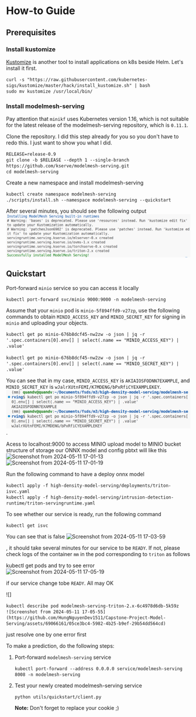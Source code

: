 # How-to Guide

## Prerequisites

### Install kustomize
[Kustomize](https://kubectl.docs.kubernetes.io/) is another tool to install applications on k8s beside Helm. Let's install it first.

```shell
curl -s "https://raw.githubusercontent.com/kubernetes-sigs/kustomize/master/hack/install_kustomize.sh" | bash
sudo mv kustomize /usr/local/bin/
```

### Install modelmesh-serving

Pay attention that `minikf` uses Kubernetes version 1.16, which is not suitable for the latest release of the modelmesh-serving repository, which is `0.11.1`.

Clone the repository. I did this step already for you so you don't have to redo this. I just want to show you what I did.
```shell
RELEASE=release-0.9
git clone -b $RELEASE --depth 1 --single-branch https://github.com/kserve/modelmesh-serving.git
cd modelmesh-serving
```

Create a new namespace and install modelmesh-serving
```shell
kubectl create namespace modelmesh-serving
./scripts/install.sh --namespace modelmesh-serving --quickstart

```

After several minutes, you should see the following output
![modelmesh-serving](./images/modelmesh-serving-installation.png)

## Quickstart

Port-forward `minio` service so you can access it locally
```shell
kubectl port-forward svc/minio 9000:9000 -n modelmesh-serving
```

Assume that your `minio` pod is `minio-5f894ffd9-v27zp`, use the following commands to obtain `MINIO_ACCESS_KEY` and `MINIO_SECRET_KEY` for signing in `minio` and uploading your objects.

```shell
kubectl get po minio-676b8dcf45-nw2zw -o json | jq -r '.spec.containers[0].env[] | select(.name == "MINIO_ACCESS_KEY") | .value'

kubectl get po minio-676b8dcf45-nw2zw -o json | jq -r '.spec.containers[0].env[] | select(.name == "MINIO_SECRET_KEY") | .value'
```

You can see that in my case, `MINIO_ACCESS_KEY` is `AKIAIOSFODNN7EXAMPLE`, and `MINIO_SECRET_KEY` is `wJalrXUtnFEMI/K7MDENG/bPxRfiCYEXAMPLEKEY`.
![minio-credentials](./images/minio-credentials.png).

Acess to localhost:9000 to access MINIO upload model to MINIO bucket structure of storage our ONNX model and config pbtxt will like this
![Screenshot from 2024-05-11 17-01-13](https://github.com/HungNguyenDev1511/Capstone-Project-Model-Serving/assets/69066161/adc4b65c-a51c-4e64-9a1a-377f680810ed)
![Screenshot from 2024-05-11 17-01-19](https://github.com/HungNguyenDev1511/Capstone-Project-Model-Serving/assets/69066161/8461cdc0-1fcd-491e-9b24-8d8d9b5bfc58)


Run the following command to have a deploy onnx model
```shellk get p
kubectl apply -f high-density-model-serving/deployments/triton-isvc.yaml
kubectl apply -f high-density-model-serving/intrusion-detection-runtime/triton-servingruntime.yaml
```

To see whether our service is ready, run the following command
```shell
kubectl get isvc
```
You can see that is false
![Screenshot from 2024-05-11 17-03-59](https://github.com/HungNguyenDev1511/Capstone-Project-Model-Serving/assets/69066161/690161fc-1f85-4932-8d59-9d0e12498bed)

, it should take several minutes for our service to be `READY`. If not, please check logs of the container `mm` in the pod corresponding to `triton` as follows

kubectl get pods and try to see error 
![Screenshot from 2024-05-11 17-05-19](https://github.com/HungNguyenDev1511/Capstone-Project-Model-Serving/assets/69066161/2f3abcac-7e4f-45b0-9c21-11efc94bf886)

if our service change tobe `READY`. All may OK

![]


```shell
kubectl describe pod modelmesh-serving-triton-2.x-6c4978d6db-5k59z
![Screenshot from 2024-05-11 17-05-55](https://github.com/HungNguyenDev1511/Capstone-Project-Model-Serving/assets/69066161/05ce3bc4-5982-4b25-b9ef-29b54dd564cd)

```
just resolve one by one error first

To make a prediction, do the following steps:

1. Port-forward `modelmesh-serving` service
    ```shell
    kubectl port-forward --address 0.0.0.0 service/modelmesh-serving 8008 -n modelmesh-serving
    ```
2. Test your newly created modelmesh-serving service
    ```shell
    python utils/quickstart/client.py
    ```

    **Note:** Don't forget to replace your cookie ;)
